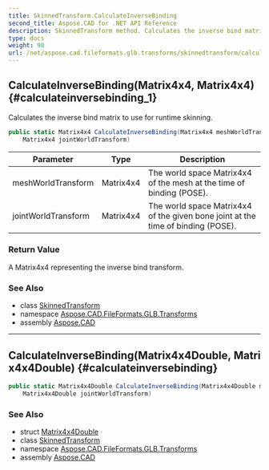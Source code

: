 ```yaml
---
title: SkinnedTransform.CalculateInverseBinding
second_title: Aspose.CAD for .NET API Reference
description: SkinnedTransform method. Calculates the inverse bind matrix to use for runtime skinning
type: docs
weight: 90
url: /net/aspose.cad.fileformats.glb.transforms/skinnedtransform/calculateinversebinding/
---
```

## CalculateInverseBinding(Matrix4x4, Matrix4x4) {#calculateinversebinding_1}

Calculates the inverse bind matrix to use for runtime skinning.

```csharp
public static Matrix4x4 CalculateInverseBinding(Matrix4x4 meshWorldTransform, 
    Matrix4x4 jointWorldTransform)
```

| Parameter | Type | Description |
| --- | --- | --- |
| meshWorldTransform | Matrix4x4 | The world space Matrix4x4 of the mesh at the time of binding (POSE). |
| jointWorldTransform | Matrix4x4 | The world space Matrix4x4 of the given bone joint at the time of binding (POSE). |

### Return Value

A Matrix4x4 representing the inverse bind transform.

### See Also

* class [SkinnedTransform](../)
* namespace [Aspose.CAD.FileFormats.GLB.Transforms](../../skinnedtransform/)
* assembly [Aspose.CAD](../../../)

---

## CalculateInverseBinding(Matrix4x4Double, Matrix4x4Double) {#calculateinversebinding}

```csharp
public static Matrix4x4Double CalculateInverseBinding(Matrix4x4Double meshWorldTransform, 
    Matrix4x4Double jointWorldTransform)
```

### See Also

* struct [Matrix4x4Double](../../matrix4x4double/)
* class [SkinnedTransform](../)
* namespace [Aspose.CAD.FileFormats.GLB.Transforms](../../skinnedtransform/)
* assembly [Aspose.CAD](../../../)


